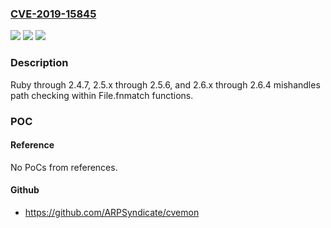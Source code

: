 ### [CVE-2019-15845](https://cve.mitre.org/cgi-bin/cvename.cgi?name=CVE-2019-15845)
![](https://img.shields.io/static/v1?label=Product&message=n%2Fa&color=blue)
![](https://img.shields.io/static/v1?label=Version&message=n%2Fa&color=blue)
![](https://img.shields.io/static/v1?label=Vulnerability&message=n%2Fa&color=brighgreen)

### Description

Ruby through 2.4.7, 2.5.x through 2.5.6, and 2.6.x through 2.6.4 mishandles path checking within File.fnmatch functions.

### POC

#### Reference
No PoCs from references.

#### Github
- https://github.com/ARPSyndicate/cvemon

